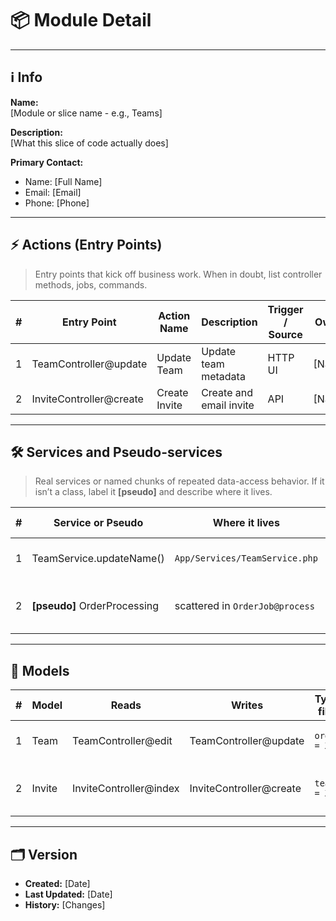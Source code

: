 # 📦 Module Detail

---

## ℹ️ Info
**Name:**  
[Module or slice name - e.g., Teams]

**Description:**  
[What this slice of code actually does]

**Primary Contact:**  
- Name: [Full Name]  
- Email: [Email]  
- Phone: [Phone]

---

## ⚡ Actions (Entry Points)

> Entry points that kick off business work. When in doubt, list controller methods, jobs, commands.

| # | Entry Point | Action Name | Description | Trigger / Source | Owner |
|---|---|---|---|---|---|
| 1 | TeamController@update | Update Team | Update team metadata | HTTP UI | [Name] |
| 2 | InviteController@create | Create Invite | Create and email invite | API | [Name] |

---

## 🛠️ Services and Pseudo-services

> Real services or named chunks of repeated data-access behavior. If it isn’t a class, label it **[pseudo]** and describe where it lives.

| # | Service or Pseudo | Where it lives | What it does | Notes |
|---|---|---|---|---|
| 1 | TeamService.updateName() | `App/Services/TeamService.php` | Mutates `Team.name` | Skips Policy check |
| 2 | **[pseudo]** OrderProcessing | scattered in `OrderJob@process` | Loads due orders, retries | Hidden backoff logic |

---

## 🧩 Models

| # | Model | Reads | Writes | Typical filters | Notes |
|---|---|---|---|---|---|
| 1 | Team | TeamController@edit | TeamController@update | `org_id = X` | Business rules live in model |
| 2 | Invite | InviteController@index | InviteController@create | `team_id = X` | Email send coupled to save |

---

## 🗂️ Version
- **Created:** [Date]  
- **Last Updated:** [Date]  
- **History:** [Changes]  
